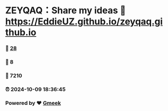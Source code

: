 # ZEYQAQ：Share my ideas :link: https://EddieUZ.github.io/zeyqaq.github.io 
### :page_facing_up: [28](https://EddieUZ.github.io/zeyqaq.github.io/tag.html) 
### :speech_balloon: 8 
### :hibiscus: 7210 
### :alarm_clock: 2024-10-09 18:36:45 
### Powered by :heart: [Gmeek](https://github.com/Meekdai/Gmeek)

